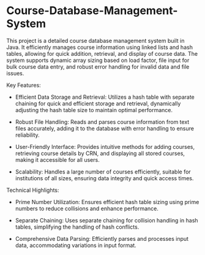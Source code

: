 # Course-Database-Management-System
This project is a detailed course database management system built in Java. It efficiently manages course information using linked lists and hash tables, allowing for quick addition, retrieval, and display of course data. The system supports dynamic array sizing based on load factor, file input for bulk course data entry, and robust error handling for invalid data and file issues.

Key Features:
* Efficient Data Storage and Retrieval: Utilizes a hash table with separate chaining for quick and efficient storage and retrieval, dynamically adjusting the hash table size to maintain optimal performance.
  
* Robust File Handling: Reads and parses course information from text files accurately, adding it to the database with error handling to ensure reliability.
  
* User-Friendly Interface: Provides intuitive methods for adding courses, retrieving course details by CRN, and displaying all stored courses, making it accessible for all users.

* Scalability: Handles a large number of courses efficiently, suitable for institutions of all sizes, ensuring data integrity and quick access times.

Technical Highlights:

* Prime Number Utilization: Ensures efficient hash table sizing using prime numbers to reduce collisions and enhance performance.

* Separate Chaining: Uses separate chaining for collision handling in hash tables, simplifying the handling of hash conflicts.

* Comprehensive Data Parsing: Efficiently parses and processes input data, accommodating variations in input format.
